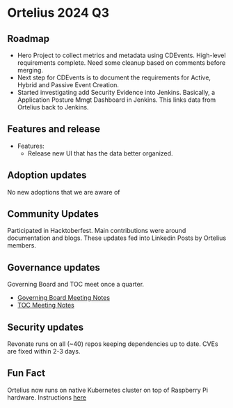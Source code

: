 # Ortelius 2024 Q3

## Roadmap

- Hero Project to collect metrics and metadata using CDEvents. High-level requirements complete.  Need some cleanup based on comments before merging.
- Next step for CDEvents is to document the requirements for Active, Hybrid and Passive Event Creation.
- Started investigating add Security Evidence into Jenkins.  Basically, a Application Posture Mmgt Dashboard in Jenkins.  This links data from Ortelius back to Jenkins.

## Features and release

- Features:
  - Release new UI that has the data better organized.

## Adoption updates

No new adoptions that we are aware of

## Community Updates

Participated in Hacktoberfest.  Main contributions were around documentation and blogs.  These updates
fed into Linkedin Posts by Ortelius members.

## Governance updates

Governing Board and TOC meet once a quarter.
- [Governing Board Meeting Notes](https://docs.google.com/document/d/1oJ2k0mcltc5C8_6xBYkYy_97dQudPcAT7yWIRFzO_lk/edit#heading=h.uwkmvfmryfjv)
- [TOC Meeting Notes](https://docs.google.com/document/d/1ilQJqtkMOfamLo701WJ4ZQO-n5tWC5QJrbfv2O6JGU0/edit)

## Security updates

Revonate runs on all (~40) repos keeping dependencies up to date.  CVEs are fixed within 2-3 days.

## Fun Fact

Ortelius now runs on native Kubernetes cluster on top of Raspberry Pi hardware.  Instructions [here](https://ortelius.io/blog/2024/04/05/how-to-bake-an-ortelius-pi-part-1-the-hardware/)
